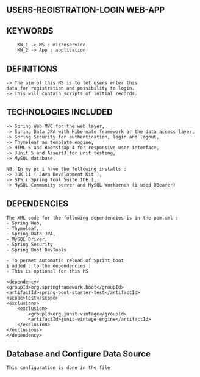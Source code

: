 USERS-REGISTRATION-LOGIN WEB-APP
-------------------------------
KEYWORDS
--------
        KW_1 -> MS : microservice
        KW_2 -> App : application
    
DEFINITIONS
-----------
    -> The aim of this MS is to let users enter this 
    data for registration and possibility to login.
    -> This will contain scripts of initial records.
    
TECHNOLOGIES INCLUDED
---------------------
    -> Spring Web MVC for the web layer,
    -> Spring Data JPA with Hibernate framework or the data access layer,
    -> Spring Security for authentication, login and logout,
    -> Thymeleaf as template engine,
    -> HTML 5 and Bootstrap 4 for responsive user interface,
    -> JUnit 5 and AssertJ for unit testing,
    -> MySQL database, 
    
    NB: In my pc i have the following installs : 
    -> JDK 11 ( Java Development Kit ),
    -> STS ( Spring Tool Suite IDE ),
    -> MySQL Community server and MySQL Workbench (i used DBeaver)
    
DEPENDENCIES
------------
    The XML code for the following dependencies is in the pom.xml :
    - Spring Web, 
    - Thymeleaf, 
    - Spring Data JPA, 
    - MySQL Driver, 
    - Spring Security 
    - Spring Boot DevTools
    
    - To permet Automatic reload of Sprint boot
    i added : to the dependencies : 
    - This is optional for this MS

    <dependency>
    <groupId>org.springframework.boot</groupId>
    <artifactId>spring-boot-starter-test</artifactId>
    <scope>test</scope>
    <exclusions>
        <exclusion>
            <groupId>org.junit.vintage</groupId>
            <artifactId>junit-vintage-engine</artifactId>
        </exclusion>
    </exclusions>
    </dependency>

Database and Configure Data Source
----------------------------------
    This configuration is done in the file 


